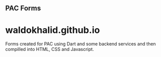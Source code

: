 ## PAC Forms
# waldokhalid.github.io
Forms created for PAC using Dart and some backend services and then compilled into HTML, CSS and Javascript.
